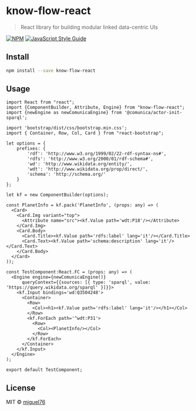 # know-flow-react

> React library for building modular linked data-centric UIs

[![NPM](https://img.shields.io/npm/v/know-flow-react.svg)](https://www.npmjs.com/package/know-flow-react) [![JavaScript Style Guide](https://img.shields.io/badge/code_style-standard-brightgreen.svg)](https://standardjs.com)

## Install

```bash
npm install --save know-flow-react
```

## Usage

```tsx
import React from "react";
import {ComponentBuilder, Attribute, Engine} from "know-flow-react";
import {newEngine as newComunicaEngine} from '@comunica/actor-init-sparql';

import 'bootstrap/dist/css/bootstrap.min.css';
import { Container, Row, Col, Card } from "react-bootstrap";

let options = {
    prefixes: {
        'rdf': 'http://www.w3.org/1999/02/22-rdf-syntax-ns#',
        'rdfs': 'http://www.w3.org/2000/01/rdf-schema#',
        'wd': 'http://www.wikidata.org/entity/',
        'wdt': 'http://www.wikidata.org/prop/direct/',
        'schema': 'http://schema.org/'
    }
};

let kf = new ComponentBuilder(options);

const PlanetInfo = kf.pack('PlanetInfo', (props: any) => (
  <Card>
    <Card.Img variant="top">
      <Attribute name="src"><kf.Value path='wdt:P18'/></Attribute>
    </Card.Img>
    <Card.Body>
      <Card.Title><kf.Value path='rdfs:label' lang='it'/></Card.Title>
      <Card.Text><kf.Value path='schema:description' lang='it'/></Card.Text>
    </Card.Body>
  </Card>
));

const TestComponent:React.FC = (props: any) => (
  <Engine engine={newComunicaEngine()}
      queryContext={{sources: [{ type: 'sparql', value: 'https://query.wikidata.org/sparql' }]}}>
    <kf.Input bindings='wd:Q3504248'>
      <Container>
        <Row>
          <Col><h1><kf.Value path='rdfs:label' lang='it'/></h1></Col>
        </Row>
        <kf.ForEach path='^wdt:P31'>
          <Row>
            <Col><PlanetInfo/></Col>
          </Row>
        </kf.ForEach>
      </Container>
    </kf.Input>
  </Engine>
);

export default TestComponent;
```

## License

MIT © [miguel76](https://github.com/miguel76)
